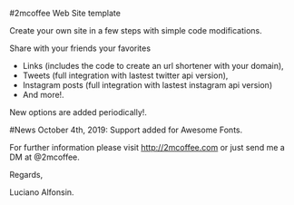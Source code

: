#2mcoffee Web Site template

Create your own site in a few steps with simple code modifications. 

Share with your friends your favorites
* Links (includes the code to create an url shortener with your domain), 
* Tweets (full integration with lastest twitter api version), 
* Instagram posts (full integration with lastest instagram api version) 
* And more!. 

New options are added periodically!.

#News
October 4th, 2019: Support added for Awesome Fonts.

For further information please visit http://2mcoffee.com or just send me a DM at @2mcoffee.

Regards,

Luciano Alfonsin.
